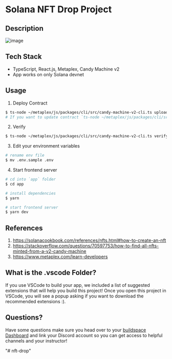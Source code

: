 # Solana NFT Drop Project

## Description

![image](app/src/assets/wallpaper.png)

## Tech Stack

- TypeScript, React.js, Metaplex, Candy Machine v2
- App works on only Solana devnet

## Usage

1. Deploy Contract

```bash
$ ts-node ~/metaplex/js/packages/cli/src/candy-machine-v2-cli.ts upload -e devnet -k ~/.config/solana/devnet.json -cp config.json ./assets
# If you want to update contract `ts-node ~/metaplex/js/packages/cli/src/candy-machine-v2-cli.ts update_candy_machine -e devnet -k ~/.config/solana/devnet.json -cp config.json`
```

2. Verify

```bash
$ ts-node ~/metaplex/js/packages/cli/src/candy-machine-v2-cli.ts verify_upload -e devnet -k ~/.config/solana/devnet.json
```

3. Edit your environment variables

```bash
# rename env file
$ mv .env.sample .env
```

4. Start frontend server

```bash
# cd into `app` folder
$ cd app

# install dependencies
$ yarn

# start frontend server
$ yarn dev
```

## References

1. https://solanacookbook.com/references/nfts.html#how-to-create-an-nft
2. https://stackoverflow.com/questions/70597753/how-to-find-all-nfts-minted-from-a-v2-candy-machine
3. https://www.metaplex.com/learn-developers

## What is the .vscode Folder?
If you use VSCode to build your app, we included a list of suggested extensions that will help you build this project! Once you open this project in VSCode, you will see a popup asking if you want to download the recommended extensions :).

## Questions?
Have some questions make sure you head over to your [buildspace Dashboard](https://app.buildspace.so/projects/CO77556be5-25e9-49dd-a799-91a2fc29520e) and link your Discord account so you can get access to helpful channels and your instructor!

"# nft-drop" 
